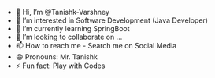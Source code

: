 - 👋 Hi, I’m @Tanishk-Varshney
- 👀 I’m interested in Software Development (Java Developer)
- 🌱 I’m currently learning SpringBoot
- 💞️ I’m looking to collaborate on ...
- 📫 How to reach me - Search me on Social Media
- 😄 Pronouns: Mr. Tanishk
- ⚡ Fun fact: Play with Codes

<!---
Tanishk-Varshney/Tanishk-Varshney is a ✨ special ✨ repository because its `README.md` (this file) appears on your GitHub profile.
You can click the Preview link to take a look at your changes.
--->
